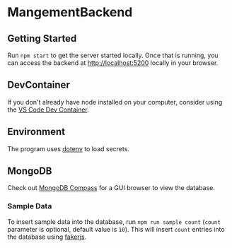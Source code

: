 # MangementBackend

## Getting Started

Run `npm start` to get the server started locally. Once that is running, you can access the backend at [http://localhost:5200](http://localhost:5200) locally in your browser.

## DevContainer

If you don't already have node installed on your computer, consider using the [VS Code Dev Container](https://code.visualstudio.com/docs/devcontainers/containers).

## Environment

The program uses [dotenv](https://github.com/motdotla/dotenv) to load secrets.

## MongoDB

Check out [MongoDB Compass](https://www.mongodb.com/try/download/compass) for a GUI browser to view the database.

### Sample Data

To insert sample data into the database, run `npm run sample count` (`count` parameter is optional, default value is `10`). This will insert `count` entries into the database using [fakerjs](https://fakerjs.dev/guide/).
